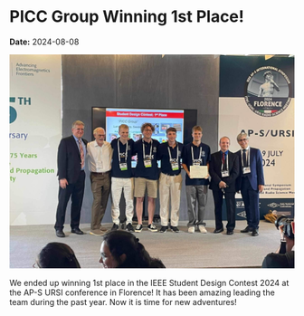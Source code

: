# PICC Group Winning 1st Place!
**Date:** 2024-08-08

![Winning Moment](blog_pics/win.JPG)

We ended up winning 1st place in the IEEE Student Design Contest 2024 at the AP-S URSI conference in Florence! It has been amazing leading the team during the past year. Now it is time for new adventures!

